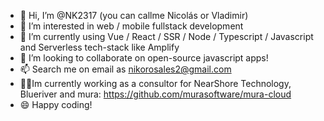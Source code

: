 - 👋 Hi, I’m @NK2317 (you can callme Nicolás or Vladimir)
- 👀 I’m interested in web / mobile fullstack development
- 🌱 I’m currently using Vue / React / SSR / Node / Typescript / Javascript and Serverless tech-stack like Amplify
- 💞️ I’m looking to collaborate on open-source javascript apps!
- 📫 Search me on email as nikorosales2@gmail.com
- 👨‍💼Im currently working as a consultor for NearShore Technology, Blueriver and mura: https://github.com/murasoftware/mura-cloud
- 😄 Happy coding!
